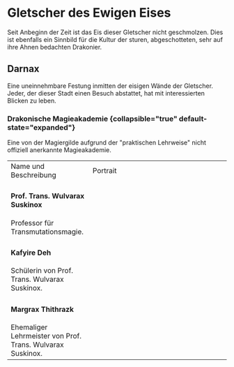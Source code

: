 # Gletscher des Ewigen Eises

Seit Anbeginn der Zeit ist das Eis dieser Gletscher nicht geschmolzen. Dies ist ebenfalls ein Sinnbild für die
Kultur der sturen, abgeschotteten, sehr auf ihre Ahnen bedachten Drakonier.

## Darnax

Eine uneinnehmbare Festung inmitten der eisigen Wände der Gletscher. Jeder, der dieser Stadt einen Besuch abstattet,
hat mit interessierten Blicken zu leben.

<!--
<table>
<tr><td>Name und Beschreibung</td><td width="300">Portrait</td></tr>
<tr><td><h4>Terralion</h4> Hohefürst der Erde.</td><td width="300"><img src="terralion.png" alt="" /></td></tr>
</table>
-->

### Drakonische Magieakademie {collapsible="true" default-state="expanded"}

Eine von der Magiergilde aufgrund der "praktischen Lehrweise" nicht offiziell anerkannte Magieakademie.

<table>
<tr><td>Name und Beschreibung</td><td width="300">Portrait</td></tr>
<tr><td><h4>Prof. Trans. Wulvarax Suskinox</h4> Professor für Transmutationsmagie.</td><td width="300"><img src="suskinox.png" alt="" /></td></tr>
<tr><td><h4>Kafyire Deh</h4> Schülerin von Prof. Trans. Wulvarax Suskinox.</td><td width="300"><img src="deh.png" alt="" /></td></tr>
<tr><td><h4>Margrax Thithrazk</h4> Ehemaliger Lehrmeister von Prof. Trans. Wulvarax Suskinox.</td><td width="300"><img src="thithrazk.png" alt="" /></td></tr>
</table>